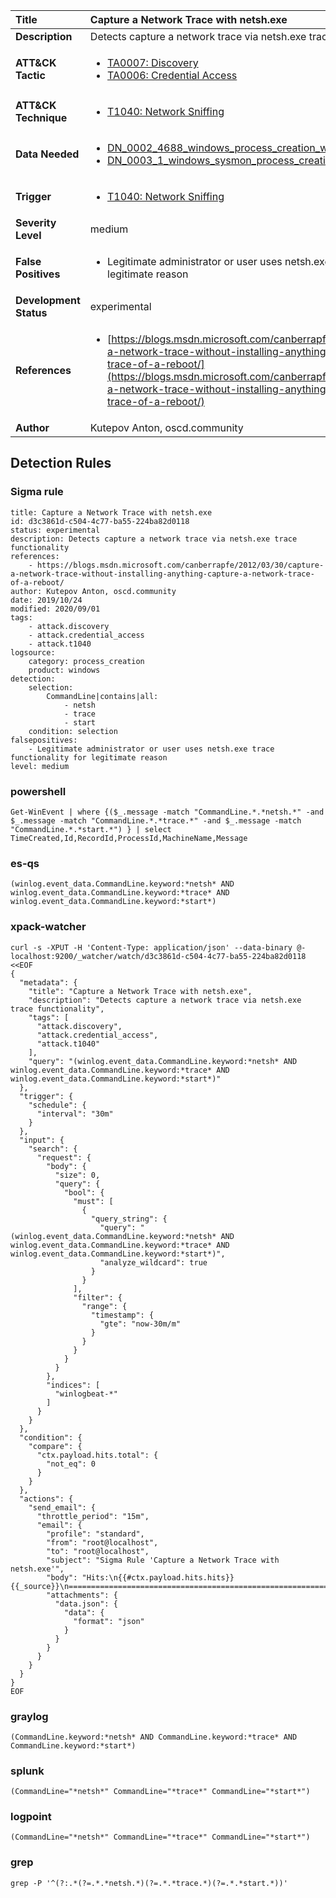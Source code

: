 | Title                    | Capture a Network Trace with netsh.exe       |
|:-------------------------|:------------------|
| **Description**          | Detects capture a network trace via netsh.exe trace functionality |
| **ATT&amp;CK Tactic**    |  <ul><li>[TA0007: Discovery](https://attack.mitre.org/tactics/TA0007)</li><li>[TA0006: Credential Access](https://attack.mitre.org/tactics/TA0006)</li></ul>  |
| **ATT&amp;CK Technique** | <ul><li>[T1040: Network Sniffing](https://attack.mitre.org/techniques/T1040)</li></ul>  |
| **Data Needed**          | <ul><li>[DN_0002_4688_windows_process_creation_with_commandline](../Data_Needed/DN_0002_4688_windows_process_creation_with_commandline.md)</li><li>[DN_0003_1_windows_sysmon_process_creation](../Data_Needed/DN_0003_1_windows_sysmon_process_creation.md)</li></ul>  |
| **Trigger**              | <ul><li>[T1040: Network Sniffing](../Triggers/T1040.md)</li></ul>  |
| **Severity Level**       | medium |
| **False Positives**      | <ul><li>Legitimate administrator or user uses netsh.exe trace functionality for legitimate reason</li></ul>  |
| **Development Status**   | experimental |
| **References**           | <ul><li>[https://blogs.msdn.microsoft.com/canberrapfe/2012/03/30/capture-a-network-trace-without-installing-anything-capture-a-network-trace-of-a-reboot/](https://blogs.msdn.microsoft.com/canberrapfe/2012/03/30/capture-a-network-trace-without-installing-anything-capture-a-network-trace-of-a-reboot/)</li></ul>  |
| **Author**               | Kutepov Anton, oscd.community |


## Detection Rules

### Sigma rule

```
title: Capture a Network Trace with netsh.exe
id: d3c3861d-c504-4c77-ba55-224ba82d0118
status: experimental
description: Detects capture a network trace via netsh.exe trace functionality
references:
    - https://blogs.msdn.microsoft.com/canberrapfe/2012/03/30/capture-a-network-trace-without-installing-anything-capture-a-network-trace-of-a-reboot/
author: Kutepov Anton, oscd.community
date: 2019/10/24
modified: 2020/09/01
tags:
    - attack.discovery
    - attack.credential_access
    - attack.t1040
logsource:
    category: process_creation
    product: windows
detection:
    selection:
        CommandLine|contains|all: 
            - netsh
            - trace
            - start
    condition: selection    
falsepositives: 
    - Legitimate administrator or user uses netsh.exe trace functionality for legitimate reason
level: medium

```





### powershell
    
```
Get-WinEvent | where {($_.message -match "CommandLine.*.*netsh.*" -and $_.message -match "CommandLine.*.*trace.*" -and $_.message -match "CommandLine.*.*start.*") } | select TimeCreated,Id,RecordId,ProcessId,MachineName,Message
```


### es-qs
    
```
(winlog.event_data.CommandLine.keyword:*netsh* AND winlog.event_data.CommandLine.keyword:*trace* AND winlog.event_data.CommandLine.keyword:*start*)
```


### xpack-watcher
    
```
curl -s -XPUT -H 'Content-Type: application/json' --data-binary @- localhost:9200/_watcher/watch/d3c3861d-c504-4c77-ba55-224ba82d0118 <<EOF
{
  "metadata": {
    "title": "Capture a Network Trace with netsh.exe",
    "description": "Detects capture a network trace via netsh.exe trace functionality",
    "tags": [
      "attack.discovery",
      "attack.credential_access",
      "attack.t1040"
    ],
    "query": "(winlog.event_data.CommandLine.keyword:*netsh* AND winlog.event_data.CommandLine.keyword:*trace* AND winlog.event_data.CommandLine.keyword:*start*)"
  },
  "trigger": {
    "schedule": {
      "interval": "30m"
    }
  },
  "input": {
    "search": {
      "request": {
        "body": {
          "size": 0,
          "query": {
            "bool": {
              "must": [
                {
                  "query_string": {
                    "query": "(winlog.event_data.CommandLine.keyword:*netsh* AND winlog.event_data.CommandLine.keyword:*trace* AND winlog.event_data.CommandLine.keyword:*start*)",
                    "analyze_wildcard": true
                  }
                }
              ],
              "filter": {
                "range": {
                  "timestamp": {
                    "gte": "now-30m/m"
                  }
                }
              }
            }
          }
        },
        "indices": [
          "winlogbeat-*"
        ]
      }
    }
  },
  "condition": {
    "compare": {
      "ctx.payload.hits.total": {
        "not_eq": 0
      }
    }
  },
  "actions": {
    "send_email": {
      "throttle_period": "15m",
      "email": {
        "profile": "standard",
        "from": "root@localhost",
        "to": "root@localhost",
        "subject": "Sigma Rule 'Capture a Network Trace with netsh.exe'",
        "body": "Hits:\n{{#ctx.payload.hits.hits}}{{_source}}\n================================================================================\n{{/ctx.payload.hits.hits}}",
        "attachments": {
          "data.json": {
            "data": {
              "format": "json"
            }
          }
        }
      }
    }
  }
}
EOF

```


### graylog
    
```
(CommandLine.keyword:*netsh* AND CommandLine.keyword:*trace* AND CommandLine.keyword:*start*)
```


### splunk
    
```
(CommandLine="*netsh*" CommandLine="*trace*" CommandLine="*start*")
```


### logpoint
    
```
(CommandLine="*netsh*" CommandLine="*trace*" CommandLine="*start*")
```


### grep
    
```
grep -P '^(?:.*(?=.*.*netsh.*)(?=.*.*trace.*)(?=.*.*start.*))'
```



